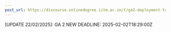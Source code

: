 ```yaml
---
post_url: https://discourse.onlinedegree.iitm.ac.in/t/ga2-deployment-tools-discussion-thread-tds-jan-2025/161120/62
---
```

[UPDATE 22/02/2025]: GA 2 NEW DEADLINE: 2025-02-02T18:29:00Z